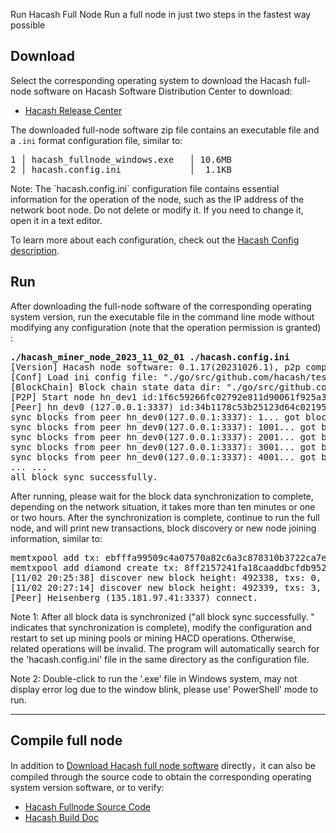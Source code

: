 Run Hacash Full Node
Run a full node in just two steps in the fastest way possible




## Download

Select the corresponding operating system to download the Hacash full-node software on Hacash Software Distribution Center to download:

- [Hacash Release Center](https://github.com/hacash/fullnode/releases)

The downloaded full-node software zip file contains an executable file and a `.ini` format configuration file, similar to:

<pre class="log">
1 │ hacash_fullnode_windows.exe   │ 10.6MB
2 │ hacash.config.ini             │  1.1KB
</pre>

<p class="note">Note: The `hacash.config.ini` configuration file contains essential information for the operation of the node, such as the IP address of the network boot node. Do not delete or modify it. If you need to change it, open it in a text editor.</p>

To learn more about each configuration, check out the [Hacash Config description](https://github.com/hacash/doc/tree/main/build/config_description.md).


## Run

After downloading the full-node software of the corresponding operating system version, run the executable file in the command line mode without modifying any configuration (note that the operation permission is granted) :

<pre class="cmd">
<b>./hacash_miner_node_2023_11_02_01 ./hacash.config.ini</b>
[Version] Hacash node software: 0.1.17(20231026.1), p2p compatible: block version[1], transaction type [2], action kind [12], repair num [1]
[Conf] Load ini config file: "./go/src/github.com/hacash/test/test2.ini" at time:11/02 16:42:36
[BlockChain] Block chain state data dir: "./go/src/github.com/hacash/test/test_data_3/v12"
[P2P] Start node hn_dev1 id:1f6c59266fc02792e811d90061f925a3 listen port 33371.
[Peer] hn_dev0 (127.0.0.1:3337) id:34b1178c53b25123d64c021957bb74e3 connect.
sync blocks from peer hn_dev0(127.0.0.1:3337): 1... got blocks(0.20%): 1 ~ 1000, inserting... OK
sync blocks from peer hn_dev0(127.0.0.1:3337): 1001... got blocks(0.41%): 1001 ~ 2000, inserting... OK
sync blocks from peer hn_dev0(127.0.0.1:3337): 2001... got blocks(0.61%): 2001 ~ 3000, inserting... OK
sync blocks from peer hn_dev0(127.0.0.1:3337): 3001... got blocks(0.81%): 3001 ~ 4000, inserting... OK
sync blocks from peer hn_dev0(127.0.0.1:3337): 4001... got blocks(1.02%): 4001 ~ 5000, inserting... OK
... ...
all block sync successfully.
</pre>

After running, please wait for the block data synchronization to complete, depending on the network situation, it takes more than ten minutes or one or two hours. After the synchronization is complete, continue to run the full node, and will print new transactions, block discovery or new node joining information, similar to:

<pre class="print">memtxpool add tx: ebfffa99509c4a07570a82c6a3c878310b3722ca7efa1dea9d739d1e864955be
memtxpool add diamond create tx: 8ff2157241fa18caaddbcfdb952246d479a309b801e7b6dc457ff9c82caad804 , diamond: 80027 HSBBZY
[11/02 20:25:38] discover new block height: 492338, txs: 0, hash: 0000000008c9d6625299ebb0e853b523e845ee4e12f3d542c2a5e8ac92bae588, time: 20:17:44, try to inserting ... ok.
[11/02 20:27:14] discover new block height: 492339, txs: 3, hash: 000000000226ebf2edc82a9d7537c4ddc759601e7317492283fd01fbe5426af5, time: 20:25:38, try to inserting ... ok.
[Peer] Heisenberg (135.181.97.41:3337) connect.
</pre>

<p class="note">Note 1: After all block data is synchronized ("all block sync successfully.  " indicates that synchronization is complete), modify the configuration and restart to set up mining pools or mining HACD operations.  Otherwise, related operations will be invalid.  The program will automatically search for the 'hacash.config.ini' file in the same directory as the configuration file.</p>

<p class="note">Note 2: Double-click to run the '.exe' file in Windows system, may not display error log due to the window blink, please use' PowerShell' mode to run.</p>

---

## Compile full node

In addition to [Download Hacash full node software](https://github.com/hacash/fullnode/releases) directly，it can also be compiled through the source code to obtain the corresponding operating system version software, or to verify:

- [Hacash Fullnode Source Code](https://github.com/hacash/fullnode)
- [Hacash Build Doc](https://github.com/hacash/doc/tree/main/build/build_compilation.md)




